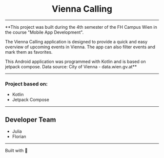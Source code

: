 <h1 align="center">Vienna Calling</h1>

- - -

**This project was built during the 4th semester of the FH Campus Wien in the course "Mobile App Development".

The Vienna Calling application is designed to provide a quick and easy overview of upcoming events in Vienna. The app can also filter events and mark them as favorites.

This Android application was programmed with Kotlin and is based on jetpack compose. Data source: City of Vienna - data.wien.gv.at**

- - -

### Project based on:
- Kotlin
- Jetpack Compose

- - -

<h2>Developer Team</h2>

- Julia
- Florian

- - -

Built with 🍻